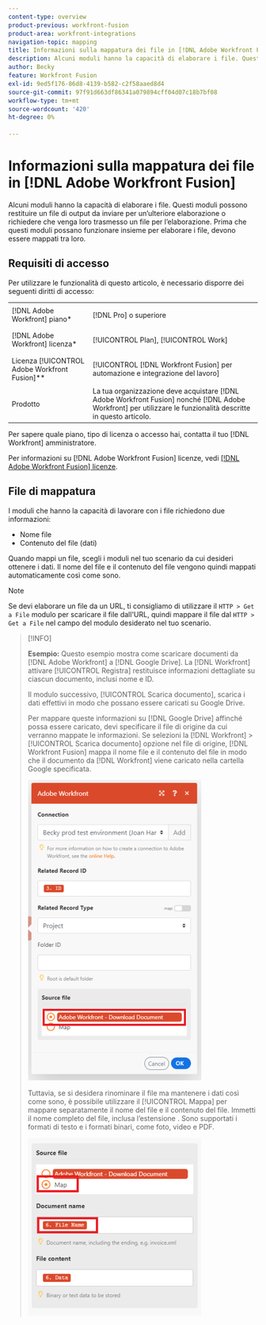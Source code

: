 ```yaml
---
content-type: overview
product-previous: workfront-fusion
product-area: workfront-integrations
navigation-topic: mapping
title: Informazioni sulla mappatura dei file in [!DNL Adobe Workfront Fusion]
description: Alcuni moduli hanno la capacità di elaborare i file. Questi moduli possono restituire un file di output da inviare per un’ulteriore elaborazione o richiedere che venga loro trasmesso un file per l’elaborazione. Prima che questi moduli possano funzionare insieme per elaborare i file, devono essere mappati tra loro.
author: Becky
feature: Workfront Fusion
exl-id: 9ed5f176-86d8-4139-b582-c2f58aaed8d4
source-git-commit: 97f91d663df86341a079894cff04d07c18b7bf08
workflow-type: tm+mt
source-wordcount: '420'
ht-degree: 0%

---
```


# Informazioni sulla mappatura dei file in [!DNL Adobe Workfront Fusion]

Alcuni moduli hanno la capacità di elaborare i file. Questi moduli possono restituire un file di output da inviare per un’ulteriore elaborazione o richiedere che venga loro trasmesso un file per l’elaborazione. Prima che questi moduli possano funzionare insieme per elaborare i file, devono essere mappati tra loro.

## Requisiti di accesso

Per utilizzare le funzionalità di questo articolo, è necessario disporre dei seguenti diritti di accesso:

<table style="table-layout:auto">
 <col> 
 <col> 
 <tbody> 
  <tr> 
    <td role="rowheader">[!DNL Adobe Workfront] piano*</td> 
   <td> <p>[!DNL Pro] o superiore</p> </td> 
  </tr> 
  <tr data-mc-conditions=""> 
   <td role="rowheader">[!DNL Adobe Workfront] licenza*</td> 
   <td> <p>[!UICONTROL Plan], [!UICONTROL Work]</p> </td> 
  </tr> 
  <tr> 
   <td role="rowheader">Licenza [!UICONTROL Adobe Workfront Fusion]**</td> 
   <td> <p>[!UICONTROL [!DNL Workfront Fusion] per automazione e integrazione del lavoro] </p>  </td> 
  </tr> 
  <tr> 
   <td role="rowheader">Prodotto</td> 
   <td>La tua organizzazione deve acquistare [!DNL Adobe Workfront Fusion] nonché [!DNL Adobe Workfront] per utilizzare le funzionalità descritte in questo articolo.</td> 
  </tr>  </tbody> 
</table>

Per sapere quale piano, tipo di licenza o accesso hai, contatta il tuo [!DNL Workfront] amministratore.

Per informazioni su [!DNL Adobe Workfront Fusion] licenze, vedi [[!DNL Adobe Workfront Fusion] licenze](../../workfront-fusion/get-started/license-automation-vs-integration.md).

## File di mappatura

I moduli che hanno la capacità di lavorare con i file richiedono due informazioni:

* Nome file
* Contenuto del file (dati)

Quando mappi un file, scegli i moduli nel tuo scenario da cui desideri ottenere i dati. Il nome del file e il contenuto del file vengono quindi mappati automaticamente così come sono.

>[!NOTE]
>
>Se devi elaborare un file da un URL, ti consigliamo di utilizzare il `HTTP > Get a File` modulo per scaricare il file dall&#39;URL, quindi mappare il file dal `HTTP > Get a File` nel campo del modulo desiderato nel tuo scenario.

>[!INFO]
>
>**Esempio:** Questo esempio mostra come scaricare documenti da [!DNL Adobe Workfront] a [!DNL Google Drive]. La [!DNL Workfront] attivare [!UICONTROL Registra] restituisce informazioni dettagliate su ciascun documento, inclusi nome e ID.
>
>Il modulo successivo, [!UICONTROL Scarica documento], scarica i dati effettivi in modo che possano essere caricati su Google Drive.
>
>Per mappare queste informazioni su [!DNL Google Drive] affinché possa essere caricato, devi specificare il file di origine da cui verranno mappate le informazioni. Se selezioni la [!DNL Workfront] > [!UICONTROL Scarica documento] opzione nel file di origine, [!DNL Workfront Fusion] mappa il nome file e il contenuto del file in modo che il documento da [!DNL Workfront] viene caricato nella cartella Google specificata.
>
>![](assets/wf-download-document-350x605.png)
>
>Tuttavia, se si desidera rinominare il file ma mantenere i dati così come sono, è possibile utilizzare il [!UICONTROL Mappa] per mappare separatamente il nome del file e il contenuto del file. Immetti il nome completo del file, inclusa l’estensione . Sono supportati i formati di testo e i formati binari, come foto, video e PDF.
>
>![](assets/use-the-map-option-350x358.png)

